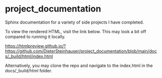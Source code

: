 # project_documentation
 Sphinx documentation for a variety of side projects I have completed.

 To view the rendered HTML, visit the link below. This may look a bit off compared to running it locally.
 
 https://htmlpreview.github.io/?https://github.com/DieterSteinhauser/project_documentation/blob/main/docs/_build/html/index.html

 Alternatively, you may clone the repo and navigate to the index.html in the docs/_build/html folder.

